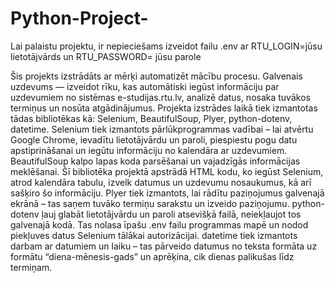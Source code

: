 # Python-Project-
Lai palaistu projektu, ir nepieciešams izveidot failu .env ar RTU_LOGIN=jūsu lietotājvārds un RTU_PASSWORD= jūsu parole

Šis projekts izstrādāts ar mērķi automatizēt mācību procesu. Galvenais uzdevums — izveidot rīku, kas automātiski iegūst informāciju par uzdevumiem no sistēmas e-studijas.rtu.lv, analizē datus, nosaka tuvākos termiņus un nosūta atgādinājumus.
Projekta izstrādes laikā tiek izmantotas tādas bibliotēkas kā: Selenium, BeautifulSoup, Plyer, python-dotenv, datetime.
Selenium tiek izmantots pārlūkprogrammas vadībai – lai atvērtu Google Chrome, ievadītu lietotājvārdu un paroli, piespiestu pogu datu apstiprināšanai un iegūtu informāciju no kalendāra ar uzdevumiem.
BeautifulSoup kalpo lapas koda parsēšanai un vajadzīgās informācijas meklēšanai. Šī bibliotēka projektā apstrādā HTML kodu, ko iegūst Selenium, atrod kalendāra tabulu, izvelk datumus un uzdevumu nosaukumus, kā arī sašķiro šo informāciju.
Plyer tiek izmantots, lai rādītu paziņojumus galvenajā ekrānā – tas saņem tuvāko termiņu sarakstu un izveido paziņojumu.
python-dotenv ļauj glabāt lietotājvārdu un paroli atsevišķā failā, neiekļaujot tos galvenajā kodā. Tas nolasa īpašu .env failu programmas mapē un nodod piekļuves datus Selenium tālākai autorizācijai.
datetime tiek izmantots darbam ar datumiem un laiku – tas pārveido datumus no teksta formāta uz formātu “diena-mēnesis-gads” un aprēķina, cik dienas palikušas līdz termiņam.